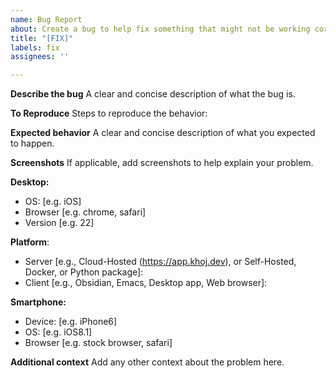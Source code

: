 ```yaml
---
name: Bug Report
about: Create a bug to help fix something that might not be working correctly
title: "[FIX]"
labels: fix
assignees: ''

---
```


**Describe the bug**
A clear and concise description of what the bug is.

**To Reproduce**
Steps to reproduce the behavior:

**Expected behavior**
A clear and concise description of what you expected to happen.

**Screenshots**
If applicable, add screenshots to help explain your problem.

**Desktop:**
 - OS: [e.g. iOS]
 - Browser [e.g. chrome, safari]
 - Version [e.g. 22]

**Platform**:
- Server [e.g., Cloud-Hosted (https://app.khoj.dev), or Self-Hosted, Docker, or Python package]:
- Client [e.g., Obsidian, Emacs, Desktop app, Web browser]:

**Smartphone:**
 - Device: [e.g. iPhone6]
 - OS: [e.g. iOS8.1]
 - Browser [e.g. stock browser, safari]

**Additional context**
Add any other context about the problem here.

